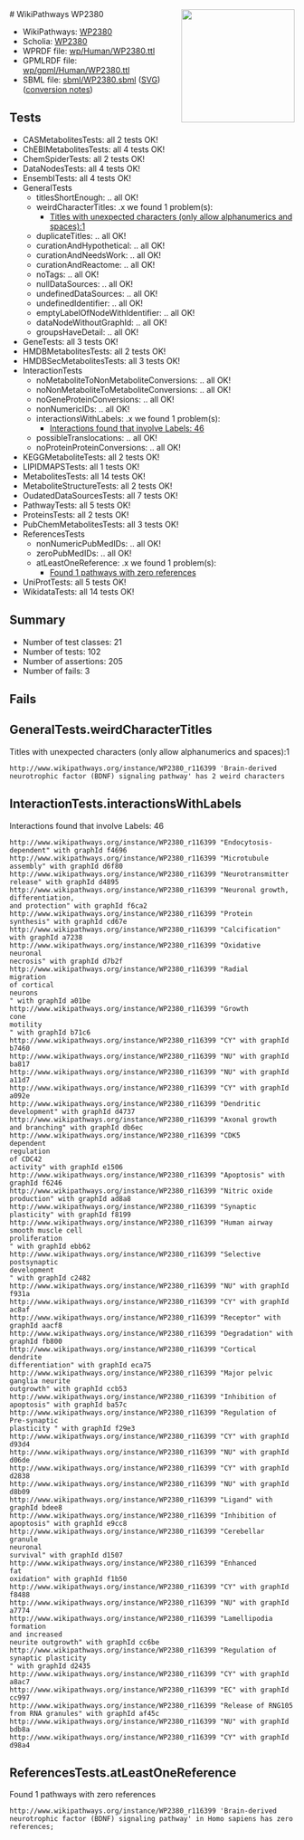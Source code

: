 <img style="float: right; width: 200px" src="../logo.png" />
# WikiPathways WP2380

* WikiPathways: [WP2380](https://identifiers.org/wikipathways:WP2380)
* Scholia: [WP2380](https://scholia.toolforge.org/wikipathways/WP2380)
* WPRDF file: [wp/Human/WP2380.ttl](../wp/Human/WP2380.ttl)
* GPMLRDF file: [wp/gpml/Human/WP2380.ttl](../wp/gpml/Human/WP2380.ttl)
* SBML file: [sbml/WP2380.sbml](../sbml/WP2380.sbml) ([SVG](../sbml/WP2380.svg)) ([conversion notes](../sbml/WP2380.txt))

## Tests
* CASMetabolitesTests: all 2 tests OK!
* ChEBIMetabolitesTests: all 4 tests OK!
* ChemSpiderTests: all 2 tests OK!
* DataNodesTests: all 4 tests OK!
* EnsemblTests: all 4 tests OK!
* GeneralTests
    * titlesShortEnough: .. all OK!
    * weirdCharacterTitles: .x we found 1 problem(s):
        * [Titles with unexpected characters (only allow alphanumerics and spaces):1](#fda87b3f)
    * duplicateTitles: .. all OK!
    * curationAndHypothetical: .. all OK!
    * curationAndNeedsWork: .. all OK!
    * curationAndReactome: .. all OK!
    * noTags: .. all OK!
    * nullDataSources: .. all OK!
    * undefinedDataSources: .. all OK!
    * undefinedIdentifier: .. all OK!
    * emptyLabelOfNodeWithIdentifier: .. all OK!
    * dataNodeWithoutGraphId: .. all OK!
    * groupsHaveDetail: .. all OK!
* GeneTests: all 3 tests OK!
* HMDBMetabolitesTests: all 2 tests OK!
* HMDBSecMetabolitesTests: all 3 tests OK!
* InteractionTests
    * noMetaboliteToNonMetaboliteConversions: .. all OK!
    * noNonMetaboliteToMetaboliteConversions: .. all OK!
    * noGeneProteinConversions: .. all OK!
    * nonNumericIDs: .. all OK!
    * interactionsWithLabels: .x we found 1 problem(s):
        * [Interactions found that involve Labels: 46](#fe97a91b)
    * possibleTranslocations: .. all OK!
    * noProteinProteinConversions: .. all OK!
* KEGGMetaboliteTests: all 2 tests OK!
* LIPIDMAPSTests: all 1 tests OK!
* MetabolitesTests: all 14 tests OK!
* MetaboliteStructureTests: all 2 tests OK!
* OudatedDataSourcesTests: all 7 tests OK!
* PathwayTests: all 5 tests OK!
* ProteinsTests: all 2 tests OK!
* PubChemMetabolitesTests: all 3 tests OK!
* ReferencesTests
    * nonNumericPubMedIDs: .. all OK!
    * zeroPubMedIDs: .. all OK!
    * atLeastOneReference: .x we found 1 problem(s):
        * [Found 1 pathways with zero references](#35eb778e)
* UniProtTests: all 5 tests OK!
* WikidataTests: all 14 tests OK!


## Summary

* Number of test classes: 21
* Number of tests: 102
* Number of assertions: 205
* Number of fails: 3

## Fails

<a name="fda87b3f" />

## GeneralTests.weirdCharacterTitles

Titles with unexpected characters (only allow alphanumerics and spaces):1
```
http://www.wikipathways.org/instance/WP2380_r116399 'Brain-derived neurotrophic factor (BDNF) signaling pathway' has 2 weird characters
```

<a name="fe97a91b" />

## InteractionTests.interactionsWithLabels

Interactions found that involve Labels: 46
```
http://www.wikipathways.org/instance/WP2380_r116399 "Endocytosis-
dependent" with graphId f4696
http://www.wikipathways.org/instance/WP2380_r116399 "Microtubule
assembly" with graphId d6f80
http://www.wikipathways.org/instance/WP2380_r116399 "Neurotransmitter
release" with graphId d4895
http://www.wikipathways.org/instance/WP2380_r116399 "Neuronal growth,
differentiation,
and protection" with graphId f6ca2
http://www.wikipathways.org/instance/WP2380_r116399 "Protein
synthesis" with graphId cd67e
http://www.wikipathways.org/instance/WP2380_r116399 "Calcification" with graphId a7238
http://www.wikipathways.org/instance/WP2380_r116399 "Oxidative
neuronal
necrosis" with graphId d7b2f
http://www.wikipathways.org/instance/WP2380_r116399 "Radial 
migration
of cortical
neurons
" with graphId a01be
http://www.wikipathways.org/instance/WP2380_r116399 "Growth
cone
motility
" with graphId b71c6
http://www.wikipathways.org/instance/WP2380_r116399 "CY" with graphId b7460
http://www.wikipathways.org/instance/WP2380_r116399 "NU" with graphId ba817
http://www.wikipathways.org/instance/WP2380_r116399 "NU" with graphId a11d7
http://www.wikipathways.org/instance/WP2380_r116399 "CY" with graphId a092e
http://www.wikipathways.org/instance/WP2380_r116399 "Dendritic 
development" with graphId d4737
http://www.wikipathways.org/instance/WP2380_r116399 "Axonal growth
and branching" with graphId db6ec
http://www.wikipathways.org/instance/WP2380_r116399 "CDK5
dependent
regulation 
of CDC42
activity" with graphId e1506
http://www.wikipathways.org/instance/WP2380_r116399 "Apoptosis" with graphId f6246
http://www.wikipathways.org/instance/WP2380_r116399 "Nitric oxide
production" with graphId ad8a8
http://www.wikipathways.org/instance/WP2380_r116399 "Synaptic plasticity" with graphId f8199
http://www.wikipathways.org/instance/WP2380_r116399 "Human airway
smooth muscle cell
proliferation
" with graphId ebb62
http://www.wikipathways.org/instance/WP2380_r116399 "Selective
postsynaptic
development
" with graphId c2482
http://www.wikipathways.org/instance/WP2380_r116399 "NU" with graphId f931a
http://www.wikipathways.org/instance/WP2380_r116399 "CY" with graphId ac8af
http://www.wikipathways.org/instance/WP2380_r116399 "Receptor" with graphId aacf8
http://www.wikipathways.org/instance/WP2380_r116399 "Degradation" with graphId fb800
http://www.wikipathways.org/instance/WP2380_r116399 "Cortical 
dendrite 
differentiation" with graphId eca75
http://www.wikipathways.org/instance/WP2380_r116399 "Major pelvic
ganglia neurite
outgrowth" with graphId ccb53
http://www.wikipathways.org/instance/WP2380_r116399 "Inhibition of
apoptosis" with graphId ba57c
http://www.wikipathways.org/instance/WP2380_r116399 "Regulation of 
Pre-synaptic
plasticity " with graphId f29e3
http://www.wikipathways.org/instance/WP2380_r116399 "CY" with graphId d93d4
http://www.wikipathways.org/instance/WP2380_r116399 "NU" with graphId d06de
http://www.wikipathways.org/instance/WP2380_r116399 "CY" with graphId d2838
http://www.wikipathways.org/instance/WP2380_r116399 "NU" with graphId d8b09
http://www.wikipathways.org/instance/WP2380_r116399 "Ligand" with graphId bdee8
http://www.wikipathways.org/instance/WP2380_r116399 "Inhibition of
apoptosis" with graphId e9cc8
http://www.wikipathways.org/instance/WP2380_r116399 "Cerebellar
granule
neuronal
survival" with graphId d1507
http://www.wikipathways.org/instance/WP2380_r116399 "Enhanced
fat
oxidation" with graphId f1b50
http://www.wikipathways.org/instance/WP2380_r116399 "CY" with graphId f8488
http://www.wikipathways.org/instance/WP2380_r116399 "NU" with graphId a7774
http://www.wikipathways.org/instance/WP2380_r116399 "Lamellipodia formation
and increased
neurite outgrowth" with graphId cc6be
http://www.wikipathways.org/instance/WP2380_r116399 "Regulation of
synaptic plasticity
" with graphId d2435
http://www.wikipathways.org/instance/WP2380_r116399 "CY" with graphId a8ac7
http://www.wikipathways.org/instance/WP2380_r116399 "EC" with graphId cc997
http://www.wikipathways.org/instance/WP2380_r116399 "Release of RNG105
from RNA granules" with graphId af45c
http://www.wikipathways.org/instance/WP2380_r116399 "NU" with graphId bdb8a
http://www.wikipathways.org/instance/WP2380_r116399 "CY" with graphId d98a4
```

<a name="35eb778e" />

## ReferencesTests.atLeastOneReference

Found 1 pathways with zero references
```
http://www.wikipathways.org/instance/WP2380_r116399 'Brain-derived neurotrophic factor (BDNF) signaling pathway' in Homo sapiens has zero references; 
```

